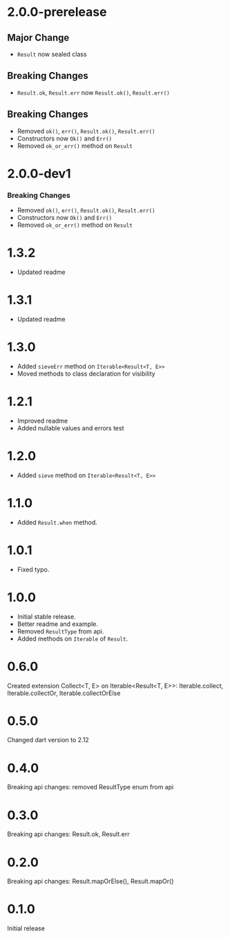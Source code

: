 
# 2.0.0-prerelease

## Major Change

- `Result` now sealed class

## Breaking Changes

- `Result.ok`, `Result.err` now `Result.ok()`, `Result.err()`

## Breaking Changes

- Removed `ok()`, `err()`, `Result.ok()`, `Result.err()`
- Constructors now `Ok()` and `Err()`
- Removed `ok_or_err()` method on `Result`

# 2.0.0-dev1

### Breaking Changes

- Removed `ok()`, `err()`, `Result.ok()`, `Result.err()`
- Constructors now `Ok()` and `Err()`
- Removed `ok_or_err()` method on `Result`

# 1.3.2

- Updated readme

# 1.3.1

- Updated readme

# 1.3.0

- Added `sieveErr` method on `Iterable<Result<T, E>>`
- Moved methods to class declaration for visibility

# 1.2.1

- Improved readme
- Added nullable values and errors test

# 1.2.0

- Added `sieve` method on `Iterable<Result<T, E>>`

# 1.1.0

- Added `Result.when` method.

# 1.0.1

- Fixed typo.

# 1.0.0

- Initial stable release.
- Better readme and example.
- Removed `ResultType` from api.
- Added methods on `Iterable` of `Result`.

# 0.6.0

Created extension Collect<T, E> on Iterable<Result<T, E>>: Iterable.collect, Iterable.collectOr, Iterable.collectOrElse

# 0.5.0

Changed dart version to 2.12

# 0.4.0

Breaking api changes: removed ResultType enum from api

# 0.3.0

Breaking api changes: Result.ok, Result.err

# 0.2.0

Breaking api changes: Result.mapOrElse(), Result.mapOr()

# 0.1.0

Initial release
